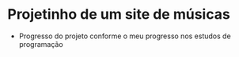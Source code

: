 # Projetinho de um site de músicas

* Progresso do projeto conforme o meu progresso nos estudos de programação 